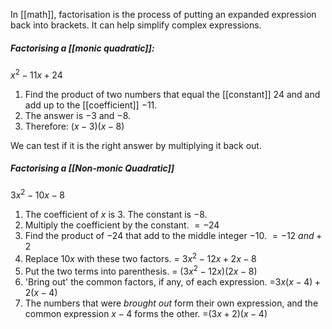 In [[math]], factorisation is the process of putting an expanded expression back into brackets. It can help simplify complex expressions. 

##### Factorising a [[monic quadratic]]:
$x^2-11x+24$
1. Find the product of two numbers that equal the [[constant]] $24$ and and add up to the [[coefficient]] $-11$. 
2. The answer is $-3$ and $-8$.
3. Therefore: $(x-3)(x-8)$

We can test if it is the right answer by multiplying it back out. 

##### Factorising a [[Non-monic Quadratic]]
$3x^2-10x-8$
1. The coefficient of $x$ is $3$. The constant is $-8$.
2. Multiply the coefficient by the constant. 
$=-24$
3. Find the product of $-24$ that add to the middle integer $-10$.
$=-12\ and +2$
4. Replace $10x$ with these two factors.
= $3x^2-12x+2x-8$
5. Put the two terms into parenthesis.
= $(3x^2-12x)(2x-8)$
6. 'Bring out' the common factors, if any, of each expression.
=$3x(x-4)+2(x-4)$
7. The numbers that were *brought out* form their own expression, and the common expression $x-4$ forms the other.
=$(3x+2)(x-4)$
